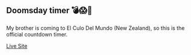 ## Doomsday timer 💣😱🥳

My brother is coming to El Culo Del Mundo (New Zealand), so this is the official countdown timer. 

[Live Site](ullibodnar.github.io/are-we-there-yet)